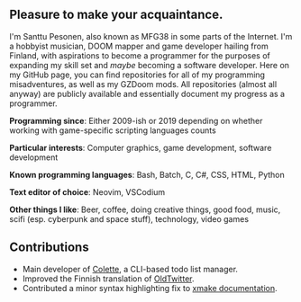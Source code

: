 ## Pleasure to make your acquaintance.

I'm Santtu Pesonen, also known as MFG38 in some parts of the Internet. I'm a hobbyist musician, DOOM mapper and game developer hailing from Finland, with aspirations to become a programmer for the purposes of expanding my skill set and *maybe* becoming a software developer. Here on my GitHub page, you can find repositories for all of my programming misadventures, as well as my GZDoom mods. All repositories (almost all anyway) are publicly available and essentially document my progress as a programmer.

**Programming since**: Either 2009-ish or 2019 depending on whether working with game-specific scripting languages counts

**Particular interests**: Computer graphics, game development, software development

**Known programming languages**: Bash, Batch, C, C#, CSS, HTML, Python

**Text editor of choice**: Neovim, VSCodium

**Other things I like**: Beer, coffee, doing creative things, good food, music, scifi (esp. cyberpunk and space stuff), technology, video games

## Contributions

* Main developer of [Colette](https://github.com/MFG38/colette), a CLI-based todo list manager.
* Improved the Finnish translation of [OldTwitter](https://github.com/dimdenGD/OldTwitter).
* Contributed a minor syntax highlighting fix to [xmake documentation](https://github.com/xmake-io/xmake-docs).
